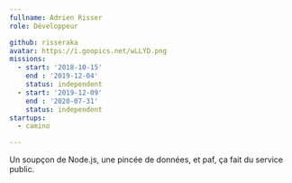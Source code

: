 ```yaml
---
fullname: Adrien Risser
role: Développeur

github: risseraka
avatar: https://i.goopics.net/wLLYD.png
missions:
  - start: '2018-10-15'
    end : '2019-12-04'
    status: independent
  - start: '2019-12-09'
    end : '2020-07-31'
    status: independent
startups:
  - camino

---
```


Un soupçon de Node.js, une pincée de données, et paf, ça fait du service public.
